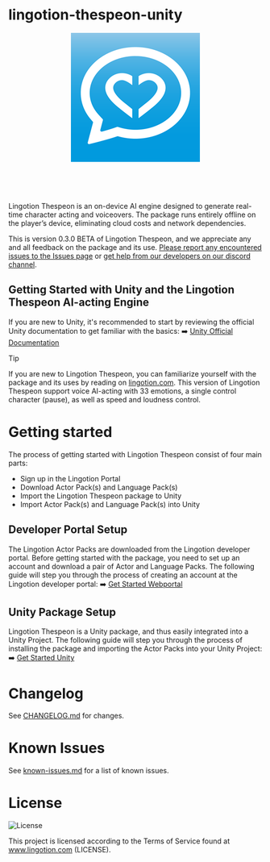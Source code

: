 # lingotion-thespeon-unity
<div align="center">

![](./Documentation~/data/lingotion_icon_ios_01_small.png)
  
</div>

![]()

<a target="_blank" href="https://discord.gg/9f2HFyu5gF"><img src="https://dcbadge.limes.pink/api/server/https://discord.gg/9f2HFyu5gF" alt="" /></a>


Lingotion Thespeon is an on-device AI engine designed to generate real-time character acting and voiceovers.
The package runs entirely offline on the player’s device, eliminating cloud costs and network dependencies.

This is version 0.3.0 BETA of Lingotion Thespeon, and we appreciate any and all feedback on the package and its use. [Please report any encountered issues to the Issues page](https://github.com/Lingotion/unity-package/issues) or [get help from our developers on our discord channel](https://discord.gg/9f2HFyu5gF).

## Getting Started with Unity and the Lingotion Thespeon AI-acting Engine

If you are new to Unity, it's recommended to start by reviewing the official Unity documentation to get familiar with the basics: ➡️ [Unity Official Documentation](https://docs.unity3d.com/Manual/index.html)  

> [!TIP]
> If you are new to Lingotion Thespeon, you can familiarize yourself with the package and its uses by reading on [lingotion.com](https://www.lingotion.com). 
> This version of Lingotion Thespeon support voice AI-acting with 33 emotions, a single control character (pause), as well as speed and loudness control.

# Getting started
The process of getting started with Lingotion Thespeon consist of four main parts:
- Sign up in the Lingotion Portal
- Download Actor Pack(s) and Language Pack(s)
- Import the Lingotion Thespeon package to Unity
- Import Actor Pack(s) and Language Pack(s) into Unity

## **Developer Portal Setup**  
The Lingotion Actor Packs are downloaded from the Lingotion developer portal. Before getting started with the package, you need to set up an account and download a pair of Actor and Language Packs.
The following guide will step you through the process of creating an account at the Lingotion developer portal: ➡️ [Get Started Webportal](./Documentation~/get-started-webportal.md)  

## **Unity Package Setup**  
Lingotion Thespeon is a Unity package, and thus easily integrated into a Unity Project. The following guide will step you through the process of installing the package and importing the Actor Packs into your Unity Project: ➡️ [Get Started Unity](./Documentation~/get-started-unity.md)  

# Changelog
See [CHANGELOG.md](https://github.com/Lingotion/lingotion-thespeon-unity/blob/main/CHANGELOG.md) for changes.

# Known Issues
See [known-issues.md](./Documentation~/known-issues.md) for a list of known issues.

# License
![License](https://img.shields.io/badge/license-Custom-blue.svg)

This project is licensed according to the Terms of Service found at www.lingotion.com (LICENSE).

